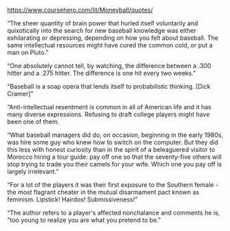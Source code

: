 https://www.coursehero.com/lit/Moneyball/quotes/

“The sheer quantity of brain power that hurled itself voluntarily and quixotically into the search for new baseball knowledge was either exhilarating or depressing, depending on how you felt about baseball. The same intellectual resources might have cured the common cold, or put a man on Pluto.”

“One absolutely cannot tell, by watching, the difference between a .300 hitter and a .275 hitter. The difference is one hit every two weeks.”


“Baseball is a soap opera that lends itself to probabilistic thinking. [Dick Cramer]”

“Anti-intellectual resentment is common in all of American life and it has many diverse expressions. Refusing to draft college players might have been one of them.

“What baseball managers did do, on occasion, beginning in the early 1980s, was hire some guy who knew how to switch on the computer. But they did this less with honest curiosity than in the spirit of a beleaguered visitor to Morocco hiring a tour guide: pay off one so that the seventy-five others will stop trying to trade you their camels for your wife. Which one you pay off is largely irrelevant.”

“For a lot of the players it was their first exposure to the Southern female - the most flagrant cheater in the mutual disarmament pact known as feminism. Lipstick! Hairdos! Submissiveness!”

“The author refers to a player's affected nonchalance and comments he is, "too young to realize you are what you pretend to be.”
